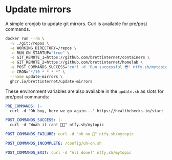 # Update mirrors

A simple cronjob to update git mirrors. Curl is available for pre/post commands.

```sh
docker run --rm \
  -v ./git:/repos \
  -e WORKING_DIRECTORY=/repos \
  -e RUN_ON_STARTUP="true" \
  -e GIT_REMOTE_1=https://github.com/brettinternet/containers \
  -e GIT_REMOTE_2=https://github.com/brettinternet/homelab \
  -e POST_COMMANDS_SUCCESS="curl -d 'Run successful 😎' ntfy.sh/mytopic" \
  -e CRON="*/10 * * * *" \
  --name update-mirrors \
  ghcr.io/brettinternet/update-mirrors
```

These environment variables are also available in the `update.sh` as slots for pre/post commands:

```yaml
PRE_COMMANDS: |-
  curl -d "Oh boy, here we go again..." https://healthchecks.io/start

POST_COMMANDS_SUCCESS: |-
  curl -d "Woah it ran! 😮‍💨" ntfy.sh/mytopic

POST_COMMANDS_FAILURE: curl -d "oh no 🫨" ntfy.sh/mytopic

POST_COMMANDS_INCOMPLETE: /config/uh-oh.sh

POST_COMMANDS_EXIT: curl -d "All done!" ntfy.sh/mytopic
```
